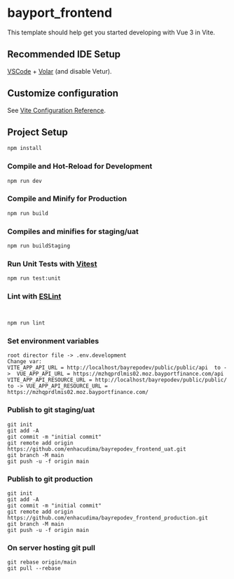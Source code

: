 # bayport_frontend

This template should help get you started developing with Vue 3 in Vite.

## Recommended IDE Setup

[VSCode](https://code.visualstudio.com/) + [Volar](https://marketplace.visualstudio.com/items?itemName=Vue.volar) (and disable Vetur).

## Customize configuration

See [Vite Configuration Reference](https://vitejs.dev/config/).

## Project Setup

```sh
npm install
```

### Compile and Hot-Reload for Development

```sh
npm run dev
```

### Compile and Minify for Production

```sh
npm run build
```

### Compiles and minifies for staging/uat

```sh
npm run buildStaging
```

### Run Unit Tests with [Vitest](https://vitest.dev/)

```sh
npm run test:unit
```

### Lint with [ESLint](https://eslint.org/)

```sh


npm run lint
```

### Set environment variables

```
root director file -> .env.development
Change var:
VITE_APP_API_URL = http://localhost/bayrepodev/public/public/api  to ->  VUE_APP_API_URL = https://mzhqprdlmis02.moz.bayportfinance.com/api
VITE_APP_API_RESOURCE_URL = http://localhost/bayrepodev/public/public/ to -> VUE_APP_API_RESOURCE_URL = https://mzhqprdlmis02.moz.bayportfinance.com/
```

### Publish to git staging/uat

```
git init
git add -A
git commit -m "initial commit"
git remote add origin https://github.com/enhacudima/bayrepodev_frontend_uat.git
git branch -M main
git push -u -f origin main
```

### Publish to git production

```
git init
git add -A
git commit -m "initial commit"
git remote add origin https://github.com/enhacudima/bayrepodev_frontend_production.git
git branch -M main
git push -u -f origin main
```

### On server hosting git pull

```
git rebase origin/main
git pull --rebase
```
